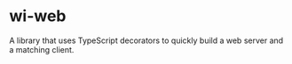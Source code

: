 # wi-web
A library that uses TypeScript decorators to quickly build a web server and a matching client.